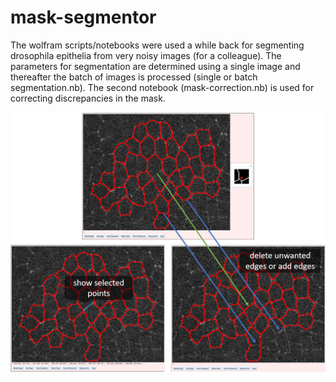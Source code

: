 # mask-segmentor

The wolfram scripts/notebooks were used a while back for segmenting drosophila epithelia from very noisy images (for a colleague). The parameters for segmentation are determined using a single image and thereafter the batch of images is processed (single or batch segmentation.nb). The second notebook (mask-correction.nb) is used for correcting discrepancies in the mask.

![alt-text](https://github.com/alihashmiii/mask-segmentor/blob/master/for%20ReadMe/mask%20correction%202.png)

